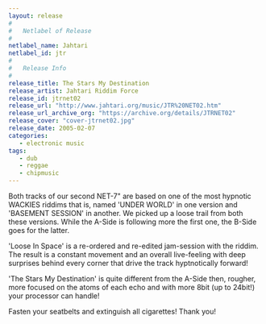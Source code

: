 ```yaml
---
layout: release
#
#   Netlabel of Release
#
netlabel_name: Jahtari
netlabel_id: jtr
#
#   Release Info
#
release_title: The Stars My Destination
release_artist: Jahtari Riddim Force
release_id: jtrnet02
release_url: "http://www.jahtari.org/music/JTR%20NET02.htm"
release_url_archive_org: "https://archive.org/details/JTRNET02"
release_cover: "cover-jtrnet02.jpg"
release_date: 2005-02-07
categories:
   - electronic music
tags:
   - dub
   - reggae
   - chipmusic
---
```

Both tracks of our second NET-7" are based on one of the most hypnotic WACKIES riddims that is, named 'UNDER WORLD' in one version and 'BASEMENT SESSION' in another. We picked up a loose trail from both these versions. While the A-Side is following more the first one, the B-Side goes for the latter.

'Loose In Space' is a re-ordered and re-edited jam-session with the riddim. The result is a constant movement and an overall live-feeling with deep surprises behind every corner that drive the track hyptnotically forward!

'The Stars My Destination' is quite different from the A-Side then, rougher, more focused on the atoms of each echo and with more 8bit (up to 24bit!) your processor can handle!

Fasten your seatbelts and extinguish all cigarettes! Thank you!
